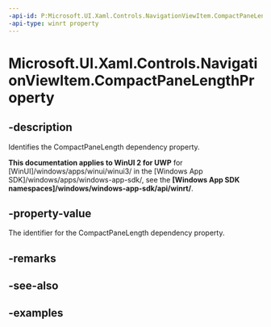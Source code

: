 ```yaml
---
-api-id: P:Microsoft.UI.Xaml.Controls.NavigationViewItem.CompactPaneLengthProperty
-api-type: winrt property
---
```

<!-- Property syntax.
public DependencyProperty CompactPaneLengthProperty { get; }
-->

# Microsoft.UI.Xaml.Controls.NavigationViewItem.CompactPaneLengthProperty


## -description

Identifies the CompactPaneLength dependency property.


**This documentation applies to WinUI 2 for UWP** for [WinUI]/windows/apps/winui/winui3/ in the [Windows App SDK]/windows/apps/windows-app-sdk/, see the **[Windows App SDK namespaces]/windows/windows-app-sdk/api/winrt/**.

## -property-value

The identifier for the CompactPaneLength dependency property.


## -remarks


## -see-also


## -examples


